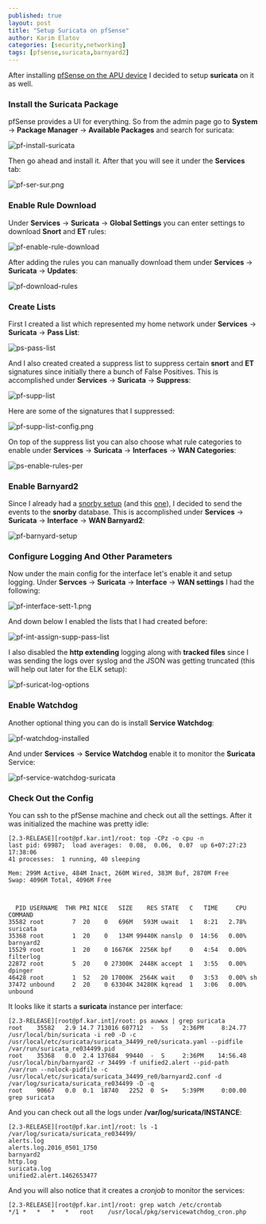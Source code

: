 ```yaml
---
published: true
layout: post
title: "Setup Suricata on pfSense"
author: Karim Elatov
categories: [security,networking]
tags: [pfsense,suricata,barnyard2]
---
```

After installing [pfSense on the APU device](/2016/10/installing-pfsense-on-pc-engines-apu1d4-netgate-apu4/) I decided to setup **suricata** on it as well.

### Install the Suricata Package
pfSense provides a UI for everything. So from the admin page go to **System** -> **Package Manager** -> **Available Packages** and search for suricata:

![pf-install-suricata](https://dl.dropboxusercontent.com/u/24136116/blog_pics/pfsense-suricata/pf-install-suricata.png)

Then go ahead and install it. After that you will see it under the **Services** tab:

![pf-ser-sur.png](https://dl.dropboxusercontent.com/u/24136116/blog_pics/pfsense-suricata/pf-ser-sur.png)

### Enable Rule Download
Under **Services** -> **Suricata** -> **Global Settings** you can enter settings to download **Snort** and **ET** rules:

![pf-enable-rule-download](https://dl.dropboxusercontent.com/u/24136116/blog_pics/pfsense-suricata/pf-enable-rule-download.png)

After adding the rules you can manually download them under **Services** -> **Suricata** -> **Updates**:

![pf-download-rules](https://dl.dropboxusercontent.com/u/24136116/blog_pics/pfsense-suricata/pf-download-rules.png)

### Create Lists
First I created a list which represented my home network under **Services** -> **Suricata** -> **Pass List**:

![ps-pass-list](https://dl.dropboxusercontent.com/u/24136116/blog_pics/pfsense-suricata/ps-pass-list.png)

And I also created created a suppress list to suppress certain **snort** and **ET** signatures since initially there a bunch of False Positives. This is accomplished under **Services** -> **Suricata** -> **Suppress**:

![pf-supp-list](https://dl.dropboxusercontent.com/u/24136116/blog_pics/pfsense-suricata/pf-supp-list.png)

Here are some of the signatures that I suppressed:

![pf-supp-list-config.png](https://dl.dropboxusercontent.com/u/24136116/blog_pics/pfsense-suricata/pf-supp-list-config.png)

On top of the suppress list you can also choose what rule categories to enable under **Services** -> **Suricata** -> **Interfaces** -> **WAN Categories**:

![ps-enable-rules-per](https://dl.dropboxusercontent.com/u/24136116/blog_pics/pfsense-suricata/ps-enable-rules-per.png)

### Enable Barnyard2
Since I already had a [snorby setup](/2014/04/snort-debian/) (and this [one](/2014/12/snort-on-freebsd-10/)), I decided to send the events to the **snorby** database. This is accomplished under **Services** -> **Suricata** -> **Interface** -> **WAN Barnyard2**:

![pf-barnyard-setup](https://dl.dropboxusercontent.com/u/24136116/blog_pics/pfsense-suricata/pf-barnyard-setup.png)

### Configure Logging And Other Parameters
Now under the main config for the interface let's enable it and setup logging. Under **Servces** -> **Suricata** -> **Interface** -> **WAN settings** I had the following:

![pf-interface-sett-1.png](https://dl.dropboxusercontent.com/u/24136116/blog_pics/pfsense-suricata/pf-interface-sett-1.png)

And down below I enabled the lists that I had created before:

![pf-int-assign-supp-pass-list](https://dl.dropboxusercontent.com/u/24136116/blog_pics/pfsense-suricata/pf-int-assign-supp-pass-list.png)

I also disabled the **http extending** logging along with **tracked files** since I was sending the logs over syslog and the JSON was getting truncated (this will help out later for the ELK setup):

![pf-suricat-log-options](https://dl.dropboxusercontent.com/u/24136116/blog_pics/pfsense-suricata/pf-suricat-log-options.png)

### Enable Watchdog
Another optional thing you can do is install **Service Watchdog**:

![pf-watchdog-installed](https://dl.dropboxusercontent.com/u/24136116/blog_pics/pfsense-suricata/pf-watchdog-installed.png)

And under **Services** -> **Service Watchdog** enable it to monitor the **Suricata** Service:

![pf-service-watchdog-suricata](https://dl.dropboxusercontent.com/u/24136116/blog_pics/pfsense-suricata/pf-service-watchdog-suricata.png)

### Check Out the Config
You can ssh to the pfSense machine and check out all the settings. After it was initialized the machine was pretty idle:

	[2.3-RELEASE][root@pf.kar.int]/root: top -CPz -o cpu -n
	last pid: 69987;  load averages:  0.08,  0.06,  0.07  up 6+07:27:23    17:38:06
	41 processes:  1 running, 40 sleeping
	
	Mem: 299M Active, 484M Inact, 260M Wired, 383M Buf, 2870M Free
	Swap: 4096M Total, 4096M Free
	
	
	
	  PID USERNAME  THR PRI NICE   SIZE    RES STATE   C   TIME     CPU COMMAND
	35582 root        7  20    0   696M   593M uwait   1   8:21   2.78% suricata
	35368 root        1  20    0   134M 99440K nanslp  0  14:56   0.00% barnyard2
	15529 root        1  20    0 16676K  2256K bpf     0   4:54   0.00% filterlog
	22872 root        5  20    0 27300K  2448K accept  1   3:55   0.00% dpinger
	46428 root        1  52   20 17000K  2564K wait    0   3:53   0.00% sh
	37472 unbound     2  20    0 63304K 34280K kqread  1   3:06   0.00% unbound

It looks like it starts a **suricata** instance per interface:

	[2.3-RELEASE][root@pf.kar.int]/root: ps auwwx | grep suricata
	root    35582   2.9 14.7 713016 607712  -  Ss    2:36PM     8:24.77 /usr/local/bin/suricata -i re0 -D -c /usr/local/etc/suricata/suricata_34499_re0/suricata.yaml --pidfile /var/run/suricata_re034499.pid
	root    35368   0.0  2.4 137684  99440  -  S     2:36PM    14:56.48 /usr/local/bin/barnyard2 -r 34499 -f unified2.alert --pid-path /var/run --nolock-pidfile -c /usr/local/etc/suricata/suricata_34499_re0/barnyard2.conf -d /var/log/suricata/suricata_re034499 -D -q
	root    90667   0.0  0.1  18740   2252  0  S+    5:39PM     0:00.00 grep suricata
	
And you can check out all the logs under **/var/log/suricata/INSTANCE**:

	[2.3-RELEASE][root@pf.kar.int]/root: ls -1 /var/log/suricata/suricata_re034499/
	alerts.log
	alerts.log.2016_0501_1750
	barnyard2
	http.log
	suricata.log
	unified2.alert.1462653477
	
And you will also notice that it creates a *cronjob* to monitor the services:

	[2.3-RELEASE][root@pf.kar.int]/root: grep watch /etc/crontab
	*/1	*	*	*	*	root	/usr/local/pkg/servicewatchdog_cron.php
